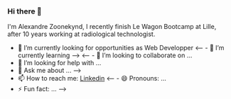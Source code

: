 ### Hi there 👋

I'm Alexandre Zoonekynd, I recently finish Le Wagon Bootcamp at Lille, after 10 years working at radiological technologist.

- 🔭 I’m currently looking for opportunities as Web Developper
<-- - 🌱 I’m currently learning --> 
<-- - 👯 I’m looking to collaborate on ...
- 🤔 I’m looking for help with ...
- 💬 Ask me about ... -->
- 📫 How to reach me: [Linkedin](https://www.linkedin.com/in/alexandre-zoonekynd-92b584244)
<-- - 😄 Pronouns: ...
- ⚡ Fun fact: ...
-->
